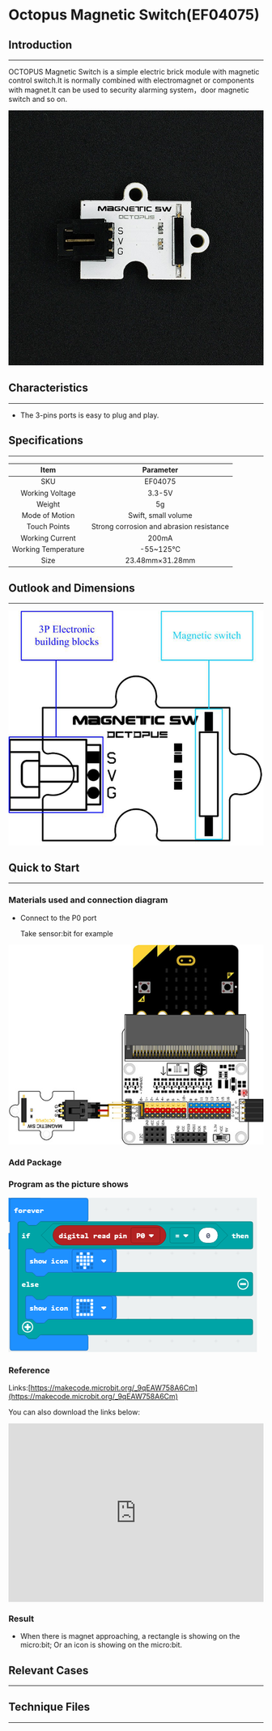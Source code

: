 # Octopus Magnetic Switch(EF04075)

## Introduction
---
OCTOPUS Magnetic Switch is a simple electric brick module with magnetic control switch.It is normally combined with electromagnet or components with magnet.It can be used to security alarming system，door magnetic switch and so on.

 ![](./images/y2rEGSc.jpg)

## Characteristics
---
- The 3-pins ports is easy to plug and play.

## Specifications
---

Item | Parameter 
:-: | :-: 
SKU|EF04075
Working Voltage|3.3-5V
Weight|5g
Mode of Motion|Swift, small volume
Touch Points|Strong corrosion and abrasion resistance
Working Current|200mA
Working Temperature|-55~125℃
Size|23.48mm×31.28mm

## Outlook and Dimensions
---
 ![](./images/9AZBMTT.png)

## Quick to Start
---
### Materials used and connection diagram

- Connect to the P0 port 

  Take sensor:bit for example

![](./images/YdMbHja.jpg)
### Add Package

### Program as the picture shows

![](./images/3k1UPiG.png)

### Reference

Links:[https://makecode.microbit.org/_9qEAW758A6Cm](https://makecode.microbit.org/_9qEAW758A6Cm)

You can also download the links below:

<div style="position:relative;height:0;padding-bottom:70%;overflow:hidden;"><iframe style="position:absolute;top:0;left:0;width:100%;height:100%;" src="https://makecode.microbit.org/#pub:_9qEAW758A6Cm" frameborder="0" sandbox="allow-popups allow-forms allow-scripts allow-same-origin"></iframe></div>  


### Result
- When there is magnet approaching, a rectangle is showing on the micro:bit; Or an icon is showing on the micro:bit.

## Relevant Cases
---

## Technique Files
---
